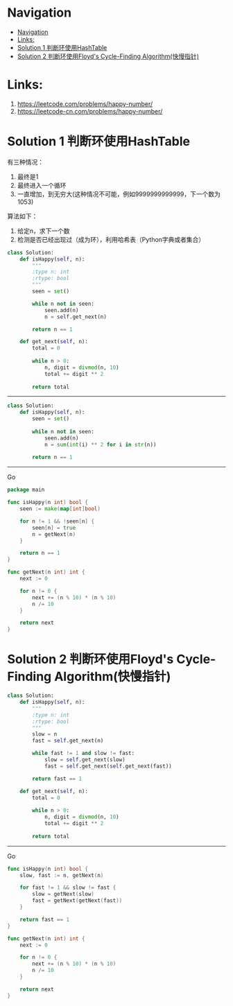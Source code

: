 # Navigation
- [Navigation](#navigation)
- [Links:](#links)
- [Solution 1 判断环使用HashTable](#solution-1-判断环使用hashtable)
- [Solution 2 判断环使用Floyd's Cycle-Finding Algorithm(快慢指针)](#solution-2-判断环使用floyds-cycle-finding-algorithm快慢指针)


# Links:
1. https://leetcode.com/problems/happy-number/
2. https://leetcode-cn.com/problems/happy-number/


# Solution 1 判断环使用HashTable
有三种情况：
1. 最终是1
2. 最终进入一个循环
3. 一直增加，到无穷大(这种情况不可能，例如9999999999999，下一个数为1053)
   
算法如下：
1. 给定n，求下一个数
2. 检测是否已经出现过（成为环），利用哈希表（Python字典或者集合）
```python
class Solution:
    def isHappy(self, n):
        """
        :type n: int
        :rtype: bool
        """
        seen = set()

        while n not in seen:
            seen.add(n)
            n = self.get_next(n)

        return n == 1

    def get_next(self, n):
        total = 0
        
        while n > 0:
            n, digit = divmod(n, 10)
            total += digit ** 2
        
        return total
```
---
```python
class Solution:
    def isHappy(self, n):
        seen = set()
        
        while n not in seen:
            seen.add(n)
            n = sum(int(i) ** 2 for i in str(n))
            
        return n == 1
```
---
Go
```go
package main

func isHappy(n int) bool {
	seen := make(map[int]bool)

	for n != 1 && !seen[n] {
		seen[n] = true
		n = getNext(n)
	}

	return n == 1
}

func getNext(n int) int {
	next := 0

	for n != 0 {
		next += (n % 10) * (n % 10)
		n /= 10
	}

	return next
}

```

# Solution 2 判断环使用Floyd's Cycle-Finding Algorithm(快慢指针)
```python
class Solution:
    def isHappy(self, n):
        """
        :type n: int
        :rtype: bool
        """
        slow = n
        fast = self.get_next(n)

        while fast != 1 and slow != fast:
            slow = self.get_next(slow)
            fast = self.get_next(self.get_next(fast))

        return fast == 1

    def get_next(self, n):
        total = 0
        
        while n > 0:
            n, digit = divmod(n, 10)
            total += digit ** 2
        
        return total
```
---
Go
```go
func isHappy(n int) bool {
	slow, fast := n, getNext(n)

	for fast != 1 && slow != fast {
		slow = getNext(slow)
		fast = getNext(getNext(fast))
	}

	return fast == 1
}

func getNext(n int) int {
	next := 0

	for n != 0 {
		next += (n % 10) * (n % 10)
		n /= 10
	}

	return next
}

```